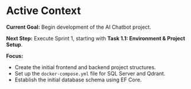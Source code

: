 # Active Context

**Current Goal:** Begin development of the AI Chatbot project.

**Next Step:** Execute Sprint 1, starting with **Task 1.1: Environment & Project Setup**.

**Focus:**
- Create the initial frontend and backend project structures.
- Set up the `docker-compose.yml` file for SQL Server and Qdrant.
- Establish the initial database schema using EF Core. 